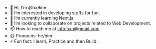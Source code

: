 - 👋 Hi, I’m @hx9ine
- 👀 I’m interested in developing stuffs for fun.
- 🌱 I’m currently learning Next.js
- 💞️ I’m looking to collaborate on projects related to Web Development.
- 📫 How to reach me at info.hxn@gmail.com
- 😄 Pronouns: he/him
- ⚡ Fun fact: I learn, Practice and then Build.

<!---
hx9ine/hx9ine is a ✨ special ✨ repository because its `README.md` (this file) appears on your GitHub profile.
You can click the Preview link to take a look at your changes.
--->
